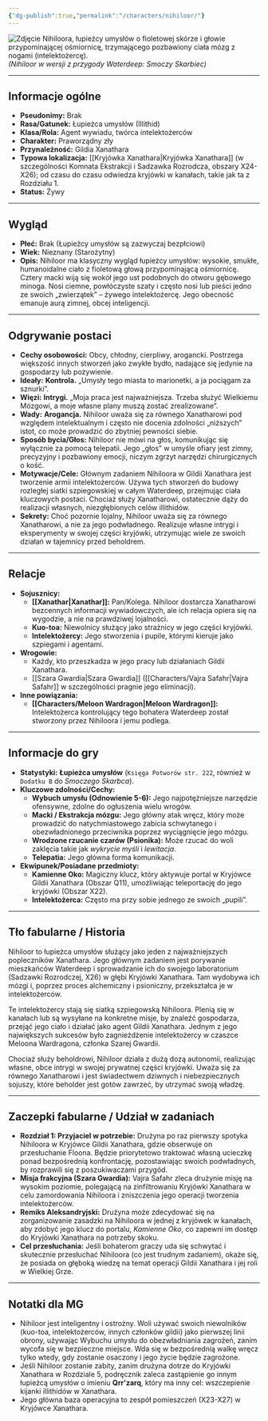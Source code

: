 ```yaml
---
{"dg-publish":true,"permalink":"/characters/nihiloor/"}
---
```


![Zdjęcie Nihiloora, łupieżcy umysłów o fioletowej skórze i głowie przypominającej ośmiornicę, trzymającego pozbawiony ciała mózg z nogami (intelektożercę).](https://5e.tools/img/adventure/WDH/Nihiloor.webp)
*(Nihiloor w wersji z przygody Waterdeep: Smoczy Skarbiec)*

---

## Informacje ogólne

*   **Pseudonimy:** Brak
*   **Rasa/Gatunek:** Łupieżca umysłów (Illithid)
*   **Klasa/Rola:** Agent wywiadu, twórca intelektożerców
*   **Charakter:** Praworządny zły
*   **Przynależność:** Gildia Xanathara
*   **Typowa lokalizacja:** [[Kryjówka Xanathara\|Kryjówka Xanathara]] (w szczególności Komnata Ekstrakcji i Sadzawka Rozrodcza, obszary X24-X26); od czasu do czasu odwiedza kryjówki w kanałach, takie jak ta z Rozdziału 1.
*   **Status:** Żywy

---

## Wygląd

*   **Płeć:** Brak (Łupieżcy umysłów są zazwyczaj bezpłciowi)
*   **Wiek:** Nieznany (Starożytny)
*   **Opis:** Nihiloor ma klasyczny wygląd łupieżcy umysłów: wysokie, smukłe, humanoidalne ciało z fioletową głową przypominającą ośmiornicę. Cztery macki wiją się wokół jego ust podobnych do otworu gębowego minoga. Nosi ciemne, powłóczyste szaty i często nosi lub pieści jedno ze swoich „zwierzątek” – żywego intelektożercę. Jego obecność emanuje aurą zimnej, obcej inteligencji.

---

## Odgrywanie postaci

*   **Cechy osobowości:** Obcy, chłodny, cierpliwy, arogancki. Postrzega większość innych stworzeń jako zwykłe bydło, nadające się jedynie na gospodarzy lub pożywienie.
*   **Ideały:** **Kontrola.** „Umysły tego miasta to marionetki, a ja pociągam za sznurki”.
*   **Więzi:** **Intrygi.** „Moja praca jest najważniejsza. Trzeba służyć Wielkiemu Mózgowi, a moje własne plany muszą zostać zrealizowane”.
*   **Wady:** **Arogancja.** Nihiloor uważa się za równego Xanatharowi pod względem intelektualnym i często nie docenia zdolności „niższych” istot, co może prowadzić do zbytniej pewności siebie.
*   **Sposób bycia/Głos:** Nihiloor nie mówi na głos, komunikując się wyłącznie za pomocą telepatii. Jego „głos” w umyśle ofiary jest zimny, precyzyjny i pozbawiony emocji, niczym zgrzyt narzędzi chirurgicznych o kość.
*   **Motywacje/Cele:** Głównym zadaniem Nihiloora w Gildii Xanathara jest tworzenie armii intelektożerców. Używa tych stworzeń do budowy rozległej siatki szpiegowskiej w całym Waterdeep, przejmując ciała kluczowych postaci. Chociaż służy Xanatharowi, ostatecznie dąży do realizacji własnych, niezgłębionych celów illithidów.
*   **Sekrety:** Choć pozornie lojalny, Nihiloor uważa się za równego Xanatharowi, a nie za jego podwładnego. Realizuje własne intrygi i eksperymenty w swojej części kryjówki, utrzymując wiele ze swoich działań w tajemnicy przed beholdrem.

---

## Relacje

*   **Sojusznicy:**
    *   **[[Xanathar\|Xanathar]]:** Pan/Kolega. Nihiloor dostarcza Xanatharowi bezcennych informacji wywiadowczych, ale ich relacja opiera się na wygodzie, a nie na prawdziwej lojalności.
    *   **Kuo-toa:** Niewolnicy służący jako strażnicy w jego części kryjówki.
    *   **Intelektożercy:** Jego stworzenia i pupile, którymi kieruje jako szpiegami i agentami.
*   **Wrogowie:**
    *   Każdy, kto przeszkadza w jego pracy lub działaniach Gildii Xanathara.
    *   [[Szara Gwardia\|Szara Gwardia]] ([[Characters/Vajra Safahr\|Vajra Safahr]] w szczególności pragnie jego eliminacji).
*   **Inne powiązania:**
    *   **[[Characters/Meloon Wardragon\|Meloon Wardragon]]:** Intelektożerca kontrolujący tego bohatera Waterdeep został stworzony przez Nihiloora i jemu podlega.

---

## Informacje do gry

*   **Statystyki:** **Łupieżca umysłów** (`Księga Potworów str. 222`, również w `Dodatku B` do *Smoczego Skarbca*).
*   **Kluczowe zdolności/Cechy:**
    *   **Wybuch umysłu (Odnowienie 5-6):** Jego najpotężniejsze narzędzie ofensywne, zdolne do ogłuszenia wielu wrogów.
    *   **Macki / Ekstrakcja mózgu:** Jego główny atak wręcz, który może prowadzić do natychmiastowego zabicia schwytanego i obezwładnionego przeciwnika poprzez wyciągnięcie jego mózgu.
    *   **Wrodzone rzucanie czarów (Psionika):** Może rzucać do woli zaklęcia takie jak *wykrycie myśli* i *lewitacja*.
    *   **Telepatia:** Jego główna forma komunikacji.
*   **Ekwipunek/Posiadane przedmioty:**
    *   **Kamienne Oko:** Magiczny klucz, który aktywuje portal w Kryjówce Gildii Xanathara (Obszar Q11), umożliwiając teleportację do jego kryjówki (Obszar X22).
    *   **Intelektożerca:** Często ma przy sobie jednego ze swoich „pupili”.

---

## Tło fabularne / Historia

Nihiloor to łupieżca umysłów służący jako jeden z najważniejszych popleczników Xanathara. Jego głównym zadaniem jest porywanie mieszkańców Waterdeep i sprowadzanie ich do swojego laboratorium (Sadzawki Rozrodczej, X26) w głębi Kryjówki Xanathara. Tam wydobywa ich mózgi i, poprzez proces alchemiczny i psioniczny, przekształca je w intelektożerców.

Te intelektożercy stają się siatką szpiegowską Nihiloora. Plenią się w kanałach lub są wysyłane na konkretne misje, by znaleźć gospodarza, przejąć jego ciało i działać jako agent Gildii Xanathara. Jednym z jego największych sukcesów było zagnieżdżenie intelektożercy w czaszce Meloona Wardragona, członka Szarej Gwardii.

Chociaż służy beholdrowi, Nihiloor działa z dużą dozą autonomii, realizując własne, obce intrygi w swojej prywatnej części kryjówki. Uważa się za równego Xanatharowi i jest świadectwem dziwnych i niebezpiecznych sojuszy, które beholder jest gotów zawrzeć, by utrzymać swoją władzę.

---

## Zaczepki fabularne / Udział w zadaniach

*   **Rozdział 1: Przyjaciel w potrzebie:** Drużyna po raz pierwszy spotyka Nihiloora w Kryjówce Gildii Xanathara, gdzie obserwuje on przesłuchanie Floona. Będzie priorytetowo traktować własną ucieczkę ponad bezpośrednią konfrontację, pozostawiając swoich podwładnych, by rozprawili się z poszukiwaczami przygód.
*   **Misja frakcyjna (Szara Gwardia):** Vajra Safahr zleca drużynie misję na wysokim poziomie, polegającą na zinfiltrowaniu Kryjówki Xanathara w celu zamordowania Nihiloora i zniszczenia jego operacji tworzenia intelektożerców.
*   **Remiks Aleksandryjski:** Drużyna może zdecydować się na zorganizowanie zasadzki na Nihiloora w jednej z kryjówek w kanałach, aby zdobyć jego klucz do portalu, *Kamienne Oko*, co zapewni im dostęp do Kryjówki Xanathara na potrzeby skoku.
*   **Cel przesłuchania:** Jeśli bohaterom graczy uda się schwytać i skutecznie przesłuchać Nihiloora (co jest trudnym zadaniem), okaże się, że posiada on głęboką wiedzę na temat operacji Gildii Xanathara i jej roli w Wielkiej Grze.

---

## Notatki dla MG

*   Nihiloor jest inteligentny i ostrożny. Woli używać swoich niewolników (kuo-toa, intelektożerców, innych członków gildii) jako pierwszej linii obrony, używając Wybuchu umysłu do obezwładniania zagrożeń, zanim wycofa się w bezpieczne miejsce. Wda się w bezpośrednią walkę wręcz tylko wtedy, gdy zostanie osaczony i jego życie będzie zagrożone.
*   Jeśli Nihiloor zostanie zabity, zanim drużyna dotrze do Kryjówki Xanathara w Rozdziale 5, podręcznik zaleca zastąpienie go innym łupieżcą umysłów o imieniu **Qrr'zarq**, który ma inny cel: wszczepienie kijanki illithidów w Xanathara.
*   Jego główna baza operacyjna to zespół pomieszczeń (X23-X27) w Kryjówce Xanathara.